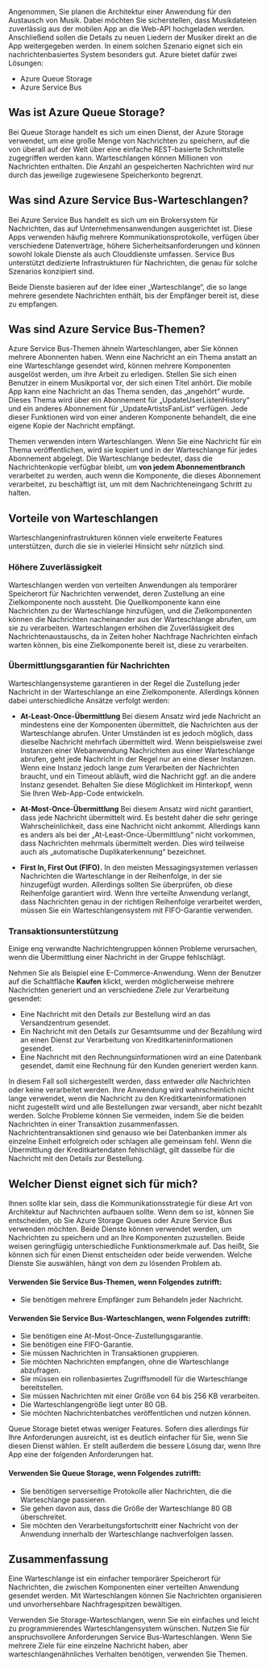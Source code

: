 Angenommen, Sie planen die Architektur einer Anwendung für den Austausch von Musik. Dabei möchten Sie sicherstellen, dass Musikdateien zuverlässig aus der mobilen App an die Web-API hochgeladen werden. Anschließend sollen die Details zu neuen Liedern der Musiker direkt an die App weitergegeben werden. In einem solchen Szenario eignet sich ein nachrichtenbasiertes System besonders gut. Azure bietet dafür zwei Lösungen:

- Azure Queue Storage
- Azure Service Bus

## <a name="what-is-azure-queue-storage"></a>Was ist Azure Queue Storage?
Bei Queue Storage handelt es sich um einen Dienst, der Azure Storage verwendet, um eine große Menge von Nachrichten zu speichern, auf die von überall auf der Welt über eine einfache REST-basierte Schnittstelle zugegriffen werden kann. Warteschlangen können Millionen von Nachrichten enthalten. Die Anzahl an gespeicherten Nachrichten wird nur durch das jeweilige zugewiesene Speicherkonto begrenzt.

## <a name="what-is-azure-service-bus-queues"></a>Was sind Azure Service Bus-Warteschlangen?
Bei Azure Service Bus handelt es sich um ein Brokersystem für Nachrichten, das auf Unternehmensanwendungen ausgerichtet ist. Diese Apps verwenden häufig mehrere Kommunikationsprotokolle, verfügen über verschiedene Datenverträge, höhere Sicherheitsanforderungen und können sowohl lokale Dienste als auch Clouddienste umfassen. Service Bus unterstützt dedizierte Infrastrukturen für Nachrichten, die genau für solche Szenarios konzipiert sind.

Beide Dienste basieren auf der Idee einer „Warteschlange“, die so lange mehrere gesendete Nachrichten enthält, bis der Empfänger bereit ist, diese zu empfangen.

## <a name="what-are-azure-service-bus-topics"></a>Was sind Azure Service Bus-Themen?
Azure Service Bus-Themen ähneln Warteschlangen, aber Sie können mehrere Abonnenten haben. Wenn eine Nachricht an ein Thema anstatt an eine Warteschlange gesendet wird, können mehrere Komponenten ausgelöst werden, um ihre Arbeit zu erledigen. Stellen Sie sich einen Benutzer in einem Musikportal vor, der sich einen Titel anhört. Die mobile App kann eine Nachricht an das Thema senden, das „angehört“ wurde. Dieses Thema wird über ein Abonnement für „UpdateUserListenHistory“ und ein anderes Abonnement für „UpdateArtistsFanList“ verfügen. Jede dieser Funktionen wird von einer anderen Komponente behandelt, die eine eigene Kopie der Nachricht empfängt.

Themen verwenden intern Warteschlangen. Wenn Sie eine Nachricht für ein Thema veröffentlichen, wird sie kopiert und in der Warteschlange für jedes Abonnement abgelegt. Die Warteschlange bedeutet, dass die Nachrichtenkopie verfügbar bleibt, um **von jedem Abonnementbranch** verarbeitet zu werden, auch wenn die Komponente, die dieses Abonnement verarbeitet, zu beschäftigt ist, um mit dem Nachrichteneingang Schritt zu halten.

## <a name="benefits-of-queues"></a>Vorteile von Warteschlangen
Warteschlangeninfrastrukturen können viele erweiterte Features unterstützen, durch die sie in vielerlei Hinsicht sehr nützlich sind. 

### <a name="increased-reliability"></a>Höhere Zuverlässigkeit
Warteschlangen werden von verteilten Anwendungen als temporärer Speicherort für Nachrichten verwendet, deren Zustellung an eine Zielkomponente noch aussteht. Die Quellkomponente kann eine Nachrichten zu der Warteschlange hinzufügen, und die Zielkomponenten können die Nachrichten nacheinander aus der Warteschlange abrufen, um sie zu verarbeiten. Warteschlangen erhöhen die Zuverlässigkeit des Nachrichtenaustauschs, da in Zeiten hoher Nachfrage Nachrichten einfach warten können, bis eine Zielkomponente bereit ist, diese zu verarbeiten.

### <a name="message-delivery-guarantees"></a>Übermittlungsgarantien für Nachrichten
Warteschlangensysteme garantieren in der Regel die Zustellung jeder Nachricht in der Warteschlange an eine Zielkomponente. Allerdings können dabei unterschiedliche Ansätze verfolgt werden:

- **At-Least-Once-Übermittlung** Bei diesem Ansatz wird jede Nachricht an mindestens eine der Komponenten übermittelt, die Nachrichten aus der Warteschlange abrufen. Unter Umständen ist es jedoch möglich, dass dieselbe Nachricht mehrfach übermittelt wird. Wenn beispielsweise zwei Instanzen einer Webanwendung Nachrichten aus einer Warteschlange abrufen, geht jede Nachricht in der Regel nur an eine dieser Instanzen. Wenn eine Instanz jedoch lange zum Verarbeiten der Nachrichten braucht, und ein Timeout abläuft, wird die Nachricht ggf. an die andere Instanz gesendet. Behalten Sie diese Möglichkeit im Hinterkopf, wenn Sie Ihren Web-App-Code entwickeln.

- **At-Most-Once-Übermittlung** Bei diesem Ansatz wird nicht garantiert, dass jede Nachricht übermittelt wird. Es besteht daher die sehr geringe Wahrscheinlichkeit, dass eine Nachricht nicht ankommt. Allerdings kann es anders als bei der „At-Least-Once-Übermittlung“ nicht vorkommen, dass Nachrichten mehrmals übermittelt werden. Dies wird teilweise auch als „automatische Duplikaterkennung“ bezeichnet.

- **First In, First Out (FIFO).** In den meisten Messagingsystemen verlassen Nachrichten die Warteschlange in der Reihenfolge, in der sie hinzugefügt wurden. Allerdings sollten Sie überprüfen, ob diese Reihenfolge garantiert wird. Wenn Ihre verteilte Anwendung verlangt, dass Nachrichten genau in der richtigen Reihenfolge verarbeitet werden, müssen Sie ein Warteschlangensystem mit FIFO-Garantie verwenden.

### <a name="transactional-support"></a>Transaktionsunterstützung
Einige eng verwandte Nachrichtengruppen können Probleme verursachen, wenn die Übermittlung einer Nachricht in der Gruppe fehlschlägt.

Nehmen Sie als Beispiel eine E-Commerce-Anwendung. Wenn der Benutzer auf die Schaltfläche **Kaufen** klickt, werden möglicherweise mehrere Nachrichten generiert und an verschiedene Ziele zur Verarbeitung gesendet:

- Eine Nachricht mit den Details zur Bestellung wird an das Versandzentrum gesendet.
- Ein Nachricht mit den Details zur Gesamtsumme und der Bezahlung wird an einen Dienst zur Verarbeitung von Kreditkarteninformationen gesendet. 
- Eine Nachricht mit den Rechnungsinformationen wird an eine Datenbank gesendet, damit eine Rechnung für den Kunden generiert werden kann.

In diesem Fall soll sichergestellt werden, dass entweder _alle_ Nachrichten oder keine verarbeitet werden. Ihre Anwendung wird wahrscheinlich nicht lange verwendet, wenn die Nachricht zu den Kreditkarteninformationen nicht zugestellt wird und alle Bestellungen zwar versandt, aber nicht bezahlt werden. Solche Probleme können Sie vermeiden, indem Sie die beiden Nachrichten in einer Transaktion zusammenfassen. Nachrichtentransaktionen sind genauso wie bei Datenbanken immer als einzelne Einheit erfolgreich oder schlagen alle gemeinsam fehl. Wenn die Übermittlung der Kreditkartendaten fehlschlägt, gilt dasselbe für die Nachricht mit den Details zur Bestellung.

## <a name="which-service-should-i-choose"></a>Welcher Dienst eignet sich für mich?
Ihnen sollte klar sein, dass die Kommunikationsstrategie für diese Art von Architektur auf Nachrichten aufbauen sollte. Wenn dem so ist, können Sie entscheiden, ob Sie Azure Storage Queues oder Azure Service Bus verwenden möchten. Beide Dienste können verwendet werden, um Nachrichten zu speichern und an Ihre Komponenten zuzustellen. Beide weisen geringfügig unterschiedliche Funktionsmerkmale auf. Das heißt, Sie können sich für einen Dienst entscheiden oder beide verwenden. Welche Dienste Sie auswählen, hängt von dem zu lösenden Problem ab.

#### <a name="choose-service-bus-topics-if"></a>Verwenden Sie Service Bus-Themen, wenn Folgendes zutrifft:

- Sie benötigen mehrere Empfänger zum Behandeln jeder Nachricht.


#### <a name="choose-service-bus-queues-if"></a>Verwenden Sie Service Bus-Warteschlangen, wenn Folgendes zutrifft:

- Sie benötigen eine At-Most-Once-Zustellungsgarantie.
- Sie benötigen eine FIFO-Garantie.
- Sie müssen Nachrichten in Transaktionen gruppieren.
- Sie möchten Nachrichten empfangen, ohne die Warteschlange abzufragen.
- Sie müssen ein rollenbasiertes Zugriffsmodell für die Warteschlange bereitstellen.
- Sie müssen Nachrichten mit einer Größe von 64 bis 256 KB verarbeiten.
- Die Warteschlangengröße liegt unter 80 GB.
- Sie möchten Nachrichtenbatches veröffentlichen und nutzen können.

Queue Storage bietet etwas weniger Features. Sofern dies allerdings für Ihre Anforderungen ausreicht, ist es deutlich einfacher für Sie, wenn Sie diesen Dienst wählen. Er stellt außerdem die bessere Lösung dar, wenn Ihre App eine der folgenden Anforderungen hat.

#### <a name="choose-queue-storage-if"></a>Verwenden Sie Queue Storage, wenn Folgendes zutrifft:

- Sie benötigen serverseitige Protokolle aller Nachrichten, die die Warteschlange passieren.
- Sie gehen davon aus, dass die Größe der Warteschlange 80 GB überschreitet.
- Sie möchten den Verarbeitungsfortschritt einer Nachricht von der Anwendung innerhalb der Warteschlange nachverfolgen lassen.

## <a name="summary"></a>Zusammenfassung

Eine Warteschlange ist ein einfacher temporärer Speicherort für Nachrichten, die zwischen Komponenten einer verteilten Anwendung gesendet werden. Mit Warteschlangen können Sie Nachrichten organisieren und unvorhersehbare Nachfragespitzen bewältigen. 

Verwenden Sie Storage-Warteschlangen, wenn Sie ein einfaches und leicht zu programmierendes Warteschlangensystem wünschen. Nutzen Sie für anspruchsvollere Anforderungen Service Bus-Warteschlangen. Wenn Sie mehrere Ziele für eine einzelne Nachricht haben, aber warteschlangenähnliches Verhalten benötigen, verwenden Sie Themen.